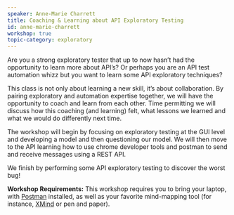 ```yaml
---
speaker: Anne-Marie Charrett
title: Coaching & Learning about API Exploratory Testing
id: anne-marie-charrett
workshop: true
topic-category: exploratory
---
```

Are you a strong exploratory tester that up to now hasn’t had the opportunity to learn more about API’s? Or perhaps you are an API test automation whizz but you want to learn some API exploratory techniques?

This class is not only about learning a new skill, it’s about collaboration. By pairing exploratory and automation expertise together, we will have the opportunity to coach and learn from each other. Time permitting we will discuss how this coaching (and learning) felt, what lessons we learned and what we would do differently next time.

The workshop will begin by focusing on exploratory testing at the GUI level and developing a model and then questioning our model. We will then move to the API learning how to use chrome developer tools and postman to send and receive messages using a REST API.

We finish by performing some API exploratory testing to discover the worst bug!

**Workshop Requirements:**
This workshop requires you to bring your laptop, with [Postman](https://www.getpostman.com/downloads/) installed, as well as your favorite mind-mapping tool (for instance, [XMind](https://www.xmind.net/) or pen and paper).